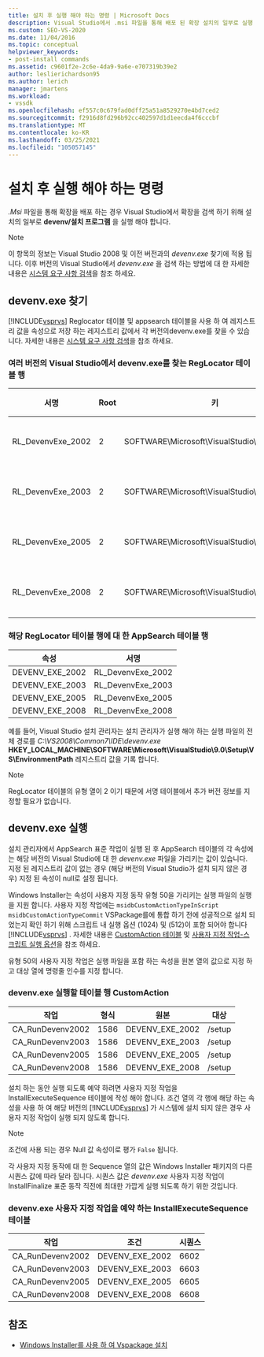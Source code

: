 ```yaml
---
title: 설치 후 실행 해야 하는 명령 | Microsoft Docs
description: Visual Studio에서 .msi 파일을 통해 배포 된 확장 설치의 일부로 실행 해야 하는 명령에 대해 알아봅니다.
ms.custom: SEO-VS-2020
ms.date: 11/04/2016
ms.topic: conceptual
helpviewer_keywords:
- post-install commands
ms.assetid: c9601f2e-2c6e-4da9-9a6e-e707319b39e2
author: leslierichardson95
ms.author: lerich
manager: jmartens
ms.workload:
- vssdk
ms.openlocfilehash: ef557c0c679fad0dff25a51a8529270e4bd7ced2
ms.sourcegitcommit: f2916d8fd296b92cc402597d1d1eecda4f6cccbf
ms.translationtype: MT
ms.contentlocale: ko-KR
ms.lasthandoff: 03/25/2021
ms.locfileid: "105057145"
---
```

# <a name="commands-that-must-be-run-after-installation"></a>설치 후 실행 해야 하는 명령
*.Msi* 파일을 통해 확장을 배포 하는 경우 Visual Studio에서 확장을 검색 하기 위해 설치의 일부로 **devenv/설치 프로그램** 을 실행 해야 합니다.

> [!NOTE]
> 이 항목의 정보는 Visual Studio 2008 및 이전 버전과의 *devenv.exe* 찾기에 적용 됩니다. 이후 버전의 Visual Studio에서 *devenv.exe* 을 검색 하는 방법에 대 한 자세한 내용은 [시스템 요구 사항 검색](../../extensibility/internals/detecting-system-requirements.md)을 참조 하세요.

## <a name="find-devenvexe"></a>devenv.exe 찾기
  [!INCLUDE[vsprvs](../../code-quality/includes/vsprvs_md.md)] Reglocator 테이블 및 appsearch 테이블을 사용 하 여 레지스트리 값을 속성으로 저장 하는 레지스트리 값에서 각 버전의devenv.exe를 찾을 수 있습니다. 자세한 내용은 [시스템 요구 사항 검색](../../extensibility/internals/detecting-system-requirements.md)을 참조 하세요.

### <a name="reglocator-table-rows-to-locate-devenvexe-from-different-versions-of-visual-studio"></a>여러 버전의 Visual Studio에서 devenv.exe를 찾는 RegLocator 테이블 행

|서명|Root|키|이름|Type|
|-----------------|----------|---------|----------|----------|
|RL_DevenvExe_2002|2|SOFTWARE\Microsoft\VisualStudio\7.0\Setup\VS|환경 경로|2|
|RL_DevenvExe_2003|2|SOFTWARE\Microsoft\VisualStudio\7.1\Setup\VS|환경 경로|2|
|RL_DevenvExe_2005|2|SOFTWARE\Microsoft\VisualStudio\8.0\Setup\VS|환경 경로|2|
|RL_DevenvExe_2008|2|SOFTWARE\Microsoft\VisualStudio\9.0\Setup\VS|환경 경로|2|

### <a name="appsearch-table-rows-for-corresponding-reglocator-table-rows"></a>해당 RegLocator 테이블 행에 대 한 AppSearch 테이블 행

|속성|서명|
|--------------|-----------------|
|DEVENV_EXE_2002|RL_DevenvExe_2002|
|DEVENV_EXE_2003|RL_DevenvExe_2003|
|DEVENV_EXE_2005|RL_DevenvExe_2005|
|DEVENV_EXE_2008|RL_DevenvExe_2008|

 예를 들어, Visual Studio 설치 관리자는 설치 관리자가 실행 해야 하는 실행 파일의 전체 경로를 *C:\VS2008\Common7\IDE\devenv.exe* **HKEY_LOCAL_MACHINE\SOFTWARE\Microsoft\VisualStudio\9.0\Setup\VS\EnvironmentPath** 레지스트리 값을 기록 합니다.

> [!NOTE]
> RegLocator 테이블의 유형 열이 2 이기 때문에 서명 테이블에서 추가 버전 정보를 지정할 필요가 없습니다.

## <a name="run-devenvexe"></a>devenv.exe 실행
 설치 관리자에서 AppSearch 표준 작업이 실행 된 후 AppSearch 테이블의 각 속성에는 해당 버전의 Visual Studio에 대 한 *devenv.exe* 파일을 가리키는 값이 있습니다. 지정 된 레지스트리 값이 없는 경우 (해당 버전의 Visual Studio가 설치 되지 않은 경우) 지정 된 속성이 null로 설정 됩니다.

 Windows Installer는 속성이 사용자 지정 동작 유형 50을 가리키는 실행 파일의 실행을 지원 합니다. 사용자 지정 작업에는 `msidbCustomActionTypeInScript` `msidbCustomActionTypeCommit` VSPackage를에 통합 하기 전에 성공적으로 설치 되었는지 확인 하기 위해 스크립트 내 실행 옵션 (1024) 및 (512)이 포함 되어야 합니다 [!INCLUDE[vsprvs](../../code-quality/includes/vsprvs_md.md)] . 자세한 내용은 [CustomAction 테이블](/windows/desktop/msi/customaction-table) 및 [사용자 지정 작업-스크립트 실행 옵션](/windows/desktop/msi/custom-action-in-script-execution-options)을 참조 하세요.

 유형 50의 사용자 지정 작업은 실행 파일을 포함 하는 속성을 원본 열의 값으로 지정 하 고 대상 열에 명령줄 인수를 지정 합니다.

### <a name="customaction-table-rows-to-run-devenvexe"></a>devenv.exe 실행할 테이블 행 CustomAction

|작업|형식|원본|대상|
|------------|----------|------------|------------|
|CA_RunDevenv2002|1586|DEVENV_EXE_2002|/setup|
|CA_RunDevenv2003|1586|DEVENV_EXE_2003|/setup|
|CA_RunDevenv2005|1586|DEVENV_EXE_2005|/setup|
|CA_RunDevenv2008|1586|DEVENV_EXE_2008|/setup|

 설치 하는 동안 실행 되도록 예약 하려면 사용자 지정 작업을 InstallExecuteSequence 테이블에 작성 해야 합니다. 조건 열의 각 행에 해당 하는 속성을 사용 하 여 해당 버전의 [!INCLUDE[vsprvs](../../code-quality/includes/vsprvs_md.md)] 가 시스템에 설치 되지 않은 경우 사용자 지정 작업이 실행 되지 않도록 합니다.

> [!NOTE]
> 조건에 사용 되는 경우 Null 값 속성이로 평가 `False` 됩니다.

 각 사용자 지정 동작에 대 한 Sequence 열의 값은 Windows Installer 패키지의 다른 시퀀스 값에 따라 달라 집니다. 시퀀스 값은 *devenv.exe* 사용자 지정 작업이 InstallFinalize 표준 동작 직전에 최대한 가깝게 실행 되도록 하기 위한 것입니다.

### <a name="installexecutesequence-table-to-schedule-the-devenvexe-custom-actions"></a>devenv.exe 사용자 지정 작업을 예약 하는 InstallExecuteSequence 테이블

|작업|조건|시퀀스|
|------------|---------------|--------------|
|CA_RunDevenv2002|DEVENV_EXE_2002|6602|
|CA_RunDevenv2003|DEVENV_EXE_2003|6603|
|CA_RunDevenv2005|DEVENV_EXE_2005|6605|
|CA_RunDevenv2008|DEVENV_EXE_2008|6608|

## <a name="see-also"></a>참조
- [Windows Installer를 사용 하 여 Vspackage 설치](../../extensibility/internals/installing-vspackages-with-windows-installer.md)

